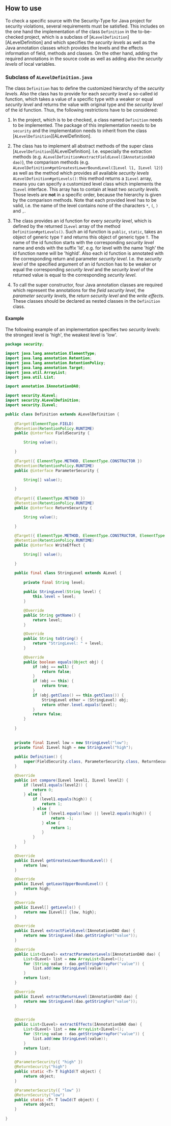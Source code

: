 ## How to use
To check a specific source with the Security-Type for Java project for security violations, several requirements must be satisfied. This includes on the one hand the implementation of the class `Definition` in the to-be-checked project, which is a subclass of [`ALevelDefinition`][ALevelDefinition] and which specifies the *security levels* as well as the Java annotation classes which provides the levels and the effects information of field, methods and classes. On the other hand, adding the required annotations in the source code as well as adding also the *security levels* of local variables.

### Subclass of `ALevelDefinition.java`
The class `Definition` has to define the customized hierarchy of the *security levels*. Also the class has to provide for each *security level* a so-called id function, which takes a value of a specific type with a weaker or equal *security level* and returns the value with original type and the *security level* of the id function. Thus, the following restrictions have to be considered:

1. In the project, which is to be checked, a class named `Definition` needs to be implemented. The package of this implementation needs to be `security` and the implementation needs to inherit from the class [`ALevelDefinition`][ALevelDefinition].

2. The class has to implement all abstract methods of the super class  [`ALevelDefinition`][ALevelDefinition]. I.e. especially the extraction methods (e.g. `ALevelDefinition#extractFieldLevel(IAnnotationDAO dao)`), the comparison methods  (e.g. `ALevelDefinition#getGreatestLowerBoundLevel(ILevel l1, ILevel l2)`) as well as the method which provides all available *security levels* `ALevelDefinition#getLevels()`: this method returns a `ILevel` array, means you can specify a customized level class which implements the `ILevel` interface. This array has to contain at least two *security levels*. Those levels are **not** in a specific order, because the hierarchy is given by the comparison methods. Note that each provided level has to be valid, i.e. the name of the level contains none of the characters `*`, `(`, `)` and `,`.

3. The class provides an id function for every *security level*, which is defined by the returned `ILevel` array of the method `Definition#getLevels()`. Such an id function is `public`, `static`, takes an object of generic type `T` and returns this object of generic type `T`. The name of the id function starts with the corresponding *security level* name and ends with the suffix 'Id', e.g. for level with the name 'high' the id function name will be 'highId'. Also each id function is annotated with the corresponding return and parameter *security level*. I.e. the *security level* of the specified argument of an id function has to be weaker or equal the corresponding *security level* and the *security level* of the returned value is equal to the corresponding *security level*.

4. To call the super constructor, four Java annotation classes are required which represent the annotations for the *field security level*, the *parameter security levels*, the *return security level* and the *write effects*. These classes should be declared as nested classes in the `Definition` class.

#### Example
The following example of an implementation specifies two *security levels*: the strongest level is 'high', the weakest level is 'low'. 

```java
package security;

import java.lang.annotation.ElementType;
import java.lang.annotation.Retention;
import java.lang.annotation.RetentionPolicy;
import java.lang.annotation.Target;
import java.util.ArrayList;
import java.util.List;

import annotation.IAnnotationDAO;

import security.ALevel;
import security.ALevelDefinition;
import security.ILevel;

public class Definition extends ALevelDefinition {
	
	@Target(ElementType.FIELD)
	@Retention(RetentionPolicy.RUNTIME)
	public @interface FieldSecurity {

		String value();

	}
	
	@Target({ ElementType.METHOD, ElementType.CONSTRUCTOR })
	@Retention(RetentionPolicy.RUNTIME)
	public @interface ParameterSecurity {

		String[] value();

	}
	
	@Target({ ElementType.METHOD })
	@Retention(RetentionPolicy.RUNTIME)
	public @interface ReturnSecurity {

		String value();

	}
	
	@Target({ ElementType.METHOD, ElementType.CONSTRUCTOR, ElementType.TYPE })
	@Retention(RetentionPolicy.RUNTIME)
	public @interface WriteEffect {

		String[] value();

	}

	public final class StringLevel extends ALevel {
		
		private final String level;
		
		public StringLevel(String level) {
			this.level = level;
		}

		@Override
		public String getName() {
			return level;
		}

		@Override
		public String toString() {
			return "StringLevel: " + level;
		}

		@Override
		public boolean equals(Object obj) {
			if (obj == null) {
				return false;
			}
			if (obj == this) {
				return true;
			}
			if (obj.getClass() == this.getClass()) {
				StringLevel other = (StringLevel) obj;
				return other.level.equals(level);
			}
			return false;
		}
		
	}
	
	
	private final ILevel low = new StringLevel("low");
	private final ILevel high = new StringLevel("high");
	
	public Definition() {
		super(FieldSecurity.class, ParameterSecurity.class, ReturnSecurity.class, WriteEffect.class);
	}

	@Override
	public int compare(ILevel level1, ILevel level2) {
		if (level1.equals(level2)) {
			return 0;
		} else {
			if (level1.equals(high)) {
				return 1;
			} else { 
				if (level1.equals(low) || level2.equals(high)) {
					return -1;
				} else {
					return 1;
				}
			}
		}
	}

	@Override
	public ILevel getGreatesLowerBoundLevel() {
		return low;
	}

	@Override
	public ILevel getLeastUpperBoundLevel() {
		return high;
	}

	@Override
	public ILevel[] getLevels() {
		return new ILevel[] {low, high};
	}

	@Override
	public ILevel extractFieldLevel(IAnnotationDAO dao) {
		return new StringLevel(dao.getStringFor("value"));
	}

	@Override
	public List<ILevel> extractParameterLevels(IAnnotationDAO dao) {
		List<ILevel> list = new ArrayList<ILevel>();
		for (String value : dao.getStringArrayFor("value")) {
			list.add(new StringLevel(value));
		}
		return list;
	}

	@Override
	public ILevel extractReturnLevel(IAnnotationDAO dao) {
		return new StringLevel(dao.getStringFor("value"));
	}


	@Override
	public List<ILevel> extractEffects(IAnnotationDAO dao) {
		List<ILevel> list = new ArrayList<ILevel>();
		for (String value : dao.getStringArrayFor("value")) {
			list.add(new StringLevel(value));
		}
		return list;
	}

	@ParameterSecurity({ "high" })
	@ReturnSecurity("high")
	public static <T> T highId(T object) {
		return object;
	}

	@ParameterSecurity({ "low" })
	@ReturnSecurity("low")
	public static <T> T lowId(T object) {
		return object;
	}
	
}
```
